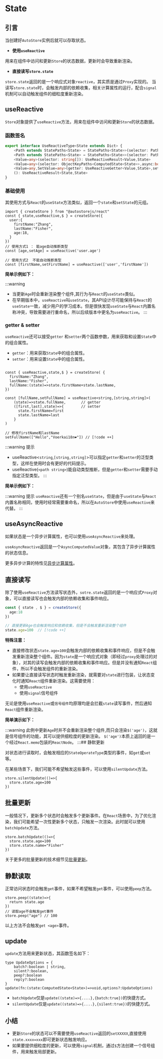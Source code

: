 # State

## 引言

当创建好`AutoStore`实例后就可以存取状态。

- **使用`useReactive`**

用来在组件中访问和更新`Store`的状态数据，更新时会导致重新渲染。

- **直接读写`store.state`**

`store.state`返回的是一个响应式对象`reactive`，其实质是通过`Proxy`实现的。
当读写`store.state`时，会触发内部的依赖收集，相关计算属性的运行，配合`signal`机制可以自动触发组件的细粒度重新渲染。

## useReactive

`Store`对象提供了`useReactive`方法，用来在组件中访问和更新`Store`的状态数据。

### 函数签名

```ts
export interface UseReactiveType<State extends Dict> {
    <Path extends StatePaths<State> = StatePaths<State>>(selector: Path): UseReactiveResult<GetTypeByPath<ComputedState<State>,Path> ,State>
    <Path extends StatePaths<State> = StatePaths<State>>(selector: Path,async:boolean): UseReactiveResult<AsyncComputedValue<GetTypeByPath<State,Path>> ,State>
    <Value=any>(selector: string[]): UseReactiveResult<Value,State>
    <Value=any>(selector: ObjectKeyPaths<ComputedState<State>>,async:boolean): UseReactiveResult<AsyncComputedValue<Value>,State>
    <Value=any,SetValue=any>(getter: UseReactiveGetter<Value,State>,setter?:UseReactiveSetter<SetValue,State>): UseStateComposeResult<Value,SetValue,State>
    (): UseReactiveResult<State,State>
}
```

### 基础使用

其使用方式与`React`的`useState`方法类似，返回一个`state`和`setState`的元组。

```tsx twoslash
import { createStore } from "@autostorejs/react"
const { state,useReactive,$ } = createStore({
  user:{
    firstName:"Zhang",
    lastName:"Fisher",
    age:18,
  }
})
// 使用方式1 ： 能age自动推断类型
const [age,setAge] = useReactive('user.age')  

// 使用方式2  不能自动推断类型
const [firstName,setFirstName] = useReactive(['user','firstName'])  

```   

**简单示例如下：**

<demo react="store/useReactiveBase.tsx" />

:::warning
- 当更新`Age`时会重新渲染整个组件,其行为与`React`的`useState`类似。
- 在早期版本中，`useReactive`叫`useState`，其API设计尽可能保持与`React`的`useState`一致，减少用户的学习成本。但是很快发现`useState`与`React`内置名称冲突，导致需要进行重命名，所以后续版本中更名为`useReactive`。
:::


### getter & setter

`useReactive`还可以接受`getter` 和`setter`两个函数参数，用来获取和设置`State`中的组合属性。

- `getter`：用来获取`State`中的组合属性。
- `setter`：用来设置`State`中的组合属性。

```tsx 
 
const { useReactive,state,$ } = createStore( {
  firstName:"Zhang",
  lastName:"Fisher",
  fullName:(state)=>state.firstName+state.lastName,
})

const [fullName,setFullName] = useReactive<string,[string,string]>(
    (state)=>state.fullName,       // getter
    ([first,last],state)=>{        // setter
      state.firstName=first
      state.lastName=last
    }
)

// 修改firstName和lastName
setFullName(["Hello","Voerkai18n❤️"]) // [!code ++]

``` 


:::warning 提示
- useReactive<`string`,`[string,string]`>可以指定`getter`和`setter`的泛型类型，这样在使用时会有更好的代码提示。
- useReactive(`<path string>`)能自动类型推断，但是`getter`和`setter`需要手动指定泛型类型。
:::

**简单示例如下：**

<demo react="store/useReactiveGetSet.tsx" />


:::warning 提示
`useReactive`还有一个别名`useState`，但是由于`useState`与`React`内置名称相同，使用时经常需要重命名，所以在`AutoStore`中使用`useReactive`来代替。
:::


## useAsyncReactive

如果状态是一个异步计算属性，也可以使用`useAsyncReactive`来处理。

`useAsyncReactive`返回是一个`AsyncComputedValue`对象，其包含了异步计算属性的状态信息。

<demo react="computed/asyncReactiveBase.tsx" />

更多异步计算的特性见[异步计算属性](/guide/computed/async.md)。

## 直接读写

除了使用`useReactive`方法读写状态外，`sotre.state`返回的是一个响应式`Proxy`对象，可以直接读写也会触发内部的依赖收集和事件响应。


```ts
const { state , $ } = createStore({
  age:18
})

// 直接更新Age也会触发响应和依赖收集，但是不会触发重新渲染整个组件
state.age=100  // [!code ++]

```

**特殊注意：**

- 直接修改状态`state.age=100`会触发内部的依赖收集和事件响应，但是不会触发重新渲染整个组件。因为`state`是一个响应式对象（即经过`proxy`处理过的对象），对其的读写会触发内部的依赖收集和事件响应。但是并没有通知`React`组件，所以不会触发组件的重新渲染。
- 如果要让直接读写状态时触发重新渲染，就需要对`state`进行包装，让状态变化时通知`React`组件重新渲染。这需要使用：
  - 使用`useReactive`
  - 使用`signal`信号组件

无论是使用`useReactive`或`信号组件`均原理均是会拦截`state`读写事件，然后通知`React`组件重新渲染。

**简单演示如下：**

<demo react="store/readWriteState.tsx" />


:::warning
此例中更新`Age`时并不会重新渲染整个组件,而只会渲染`$('age')`，这就是信号组件的功能，其可以提供细粒度的更新渲染。
`$('age')`本质上返回的是一个经过`React.memo`包装的`ReactNode`。
:::## 静默更新

对状态进行读取时，会触发相应的`StateOperateType`类型的事件，如`get`或`set`等。

在某些场景下，我们可能不希望触发这些事件，可以使用`silentUpdate`方法。

```tsx
store.silentUpdate(()=>{
  store.state.age=100
})
```

## 批量更新

一般情况下，更新多个状态时会触发多个更新事件。在`React`场景中，为了优化渲染，我们可能希望一次性更新多个状态，只触发一次渲染。此时就可以使用`batchUpdate`方法。

```tsx
store.batchUpdate(()=>{
  store.state.age=100
  store.state.name="Fisher"
})
```

关于更多的批量更新的技术细节见[批量更新](/guide/store/batchUpdate.md)。

## 静默读取

正常访问状态时会触发`get`事件，如果不希望触发`get`事件，可以使用`peep`方法。

```tsx
store.peep((state)=>{
  return state.age
})
// 读取age不会触发get事件
store.peep("age") // 100
```

以上方法不会触发`get <age>`事件。


## update

`update`方法用来更新状态，其函数签名如下：

```tsx
type UpdateOptions = {
    batch?:boolean | string,         
    silent?:boolean,        
    peep?:boolean           
    reply?:boolean
}
update(fn:(state:ComputedState<State>)=>void,options?:UpdateOptions)
```

- `batchUpdate`仅是`update((state)=>{....},{batch:true})`的快捷方式。
- `silentUpdate`仅是`update((state)=>{....},{silent:true})`的快捷方式。


## 小结

- 更新`Store`的状态可以不需要使用`useReactive`返回的`setXXXXX`,直接使用`state.xxxx=xxx`即可更新状态触发响应。
- 如果要提供细粒度的更新，可以使用`signal`机制，通过`$`方法创建一个信号组件，用来触发局部更新。


